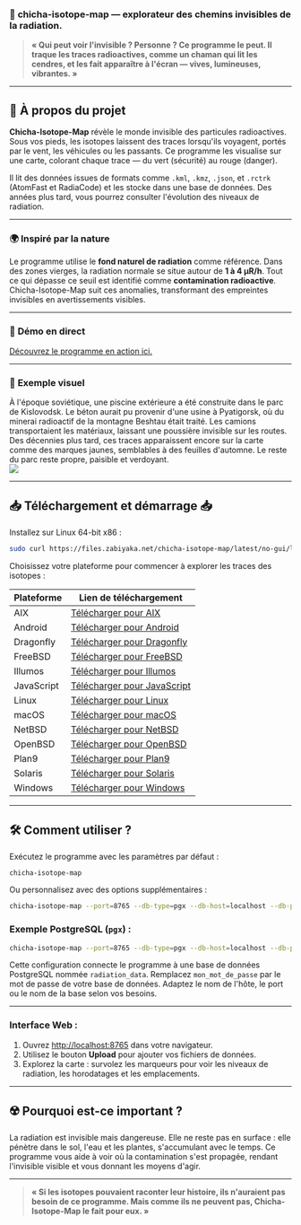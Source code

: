### 🌌 **chicha-isotope-map** — explorateur des chemins invisibles de la radiation.

> **« Qui peut voir l'invisible ? Personne ? Ce programme le peut. Il traque les traces radioactives, comme un chaman qui lit les cendres, et les fait apparaître à l'écran — vives, lumineuses, vibrantes. »**

---

## 📖 **À propos du projet**

**Chicha-Isotope-Map** révèle le monde invisible des particules radioactives. Sous vos pieds, les isotopes laissent des traces lorsqu'ils voyagent, portés par le vent, les véhicules ou les passants. Ce programme les visualise sur une carte, colorant chaque trace — du vert (sécurité) au rouge (danger).

Il lit des données issues de formats comme `.kml`, `.kmz`, `.json`, et `.rctrk` (AtomFast et RadiaCode) et les stocke dans une base de données. Des années plus tard, vous pourrez consulter l'évolution des niveaux de radiation.

---

### 🌍 **Inspiré par la nature**

Le programme utilise le **fond naturel de radiation** comme référence. Dans des zones vierges, la radiation normale se situe autour de **1 à 4 µR/h**. Tout ce qui dépasse ce seuil est identifié comme **contamination radioactive**. Chicha-Isotope-Map suit ces anomalies, transformant des empreintes invisibles en avertissements visibles.

---

### 📸 **Démo en direct**

<a href="https://jutsa.ru" target="_blank">Découvrez le programme en action ici.</a>

---

### 📸 **Exemple visuel**

À l'époque soviétique, une piscine extérieure a été construite dans le parc de Kislovodsk. Le béton aurait pu provenir d'une usine à Pyatigorsk, où du minerai radioactif de la montagne Beshtau était traité. Les camions transportaient les matériaux, laissant une poussière invisible sur les routes. Des décennies plus tard, ces traces apparaissent encore sur la carte comme des marques jaunes, semblables à des feuilles d'automne. Le reste du parc reste propre, paisible et verdoyant.  
<img src="https://repository-images.githubusercontent.com/870016860/11fd6abc-fe8b-4cd8-95c2-df1c631c8762">

---

## 📥 **Téléchargement et démarrage** 📥

Installez sur Linux 64-bit x86 :  
```bash
sudo curl https://files.zabiyaka.net/chicha-isotope-map/latest/no-gui/linux/amd64/chicha-isotope-map > /usr/local/bin/chicha-isotope-map; sudo chmod +x /usr/local/bin/chicha-isotope-map; chicha-isotope-map -v;
```

Choisissez votre plateforme pour commencer à explorer les traces des isotopes :

| Plateforme | Lien de téléchargement                                                                                 |
|------------|--------------------------------------------------------------------------------------------------------|
| AIX        | [Télécharger pour AIX](http://files.zabiyaka.net/chicha-isotope-map/latest/no-gui/aix/)                 |
| Android    | [Télécharger pour Android](http://files.zabiyaka.net/chicha-isotope-map/latest/no-gui/android/)          |
| Dragonfly  | [Télécharger pour Dragonfly](http://files.zabiyaka.net/chicha-isotope-map/latest/no-gui/dragonfly/)      |
| FreeBSD    | [Télécharger pour FreeBSD](http://files.zabiyaka.net/chicha-isotope-map/latest/no-gui/freebsd/)          |
| Illumos    | [Télécharger pour Illumos](http://files.zabiyaka.net/chicha-isotope-map/latest/no-gui/illumos/)          |
| JavaScript | [Télécharger pour JavaScript](http://files.zabiyaka.net/chicha-isotope-map/latest/no-gui/js/)            |
| Linux      | [Télécharger pour Linux](http://files.zabiyaka.net/chicha-isotope-map/latest/no-gui/linux/)              |
| macOS      | [Télécharger pour macOS](http://files.zabiyaka.net/chicha-isotope-map/latest/no-gui/mac/)                |
| NetBSD     | [Télécharger pour NetBSD](http://files.zabiyaka.net/chicha-isotope-map/latest/no-gui/netbsd/)            |
| OpenBSD    | [Télécharger pour OpenBSD](http://files.zabiyaka.net/chicha-isotope-map/latest/no-gui/openbsd/)          |
| Plan9      | [Télécharger pour Plan9](http://files.zabiyaka.net/chicha-isotope-map/latest/no-gui/plan9/)              |
| Solaris    | [Télécharger pour Solaris](http://files.zabiyaka.net/chicha-isotope-map/latest/no-gui/solaris/)          |
| Windows    | [Télécharger pour Windows](http://files.zabiyaka.net/chicha-isotope-map/latest/no-gui/windows/)          |

---

## 🛠 **Comment utiliser ?**

Exécutez le programme avec les paramètres par défaut :  
```bash
chicha-isotope-map
```

Ou personnalisez avec des options supplémentaires :  
```bash
chicha-isotope-map --port=8765 --db-type=pgx --db-host=localhost --db-port=5432 --db-user=postgres --db-pass=yourpassword --db-name=isotope_db --pg-ssl-mode=prefer
```

### Exemple PostgreSQL (`pgx`) :
```bash
chicha-isotope-map --port=8765 --db-type=pgx --db-host=localhost --db-port=5432 --db-user=postgres --db-pass=mon_mot_de_passe --db-name=radiation_data --pg-ssl-mode=require
```

Cette configuration connecte le programme à une base de données PostgreSQL nommée `radiation_data`. Remplacez `mon_mot_de_passe` par le mot de passe de votre base de données. Adaptez le nom de l'hôte, le port ou le nom de la base selon vos besoins.

---

### Interface Web :

1. Ouvrez [http://localhost:8765](http://localhost:8765) dans votre navigateur.  
2. Utilisez le bouton **Upload** pour ajouter vos fichiers de données.  
3. Explorez la carte : survolez les marqueurs pour voir les niveaux de radiation, les horodatages et les emplacements.

---

## ☢️ **Pourquoi est-ce important ?**

La radiation est invisible mais dangereuse. Elle ne reste pas en surface : elle pénètre dans le sol, l'eau et les plantes, s'accumulant avec le temps. Ce programme vous aide à voir où la contamination s'est propagée, rendant l'invisible visible et vous donnant les moyens d'agir.

---

> **« Si les isotopes pouvaient raconter leur histoire, ils n'auraient pas besoin de ce programme. Mais comme ils ne peuvent pas, Chicha-Isotope-Map le fait pour eux. »**
